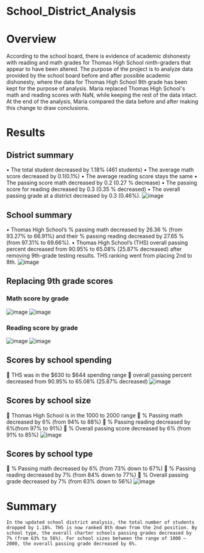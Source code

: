 # School_District_Analysis
# Overview
According to the school board, there is evidence of academic dishonesty with reading and math grades for Thomas High School ninth-graders that appear to have been altered.  The purpose of the project is to analyze data provided by the school board before and after possible academic dishonesty, where the data for Thomas High School 9th grade has been kept for the purpose of analysis. Maria replaced Thomas High School's math and reading scores with NaN, while keeping the rest of the data intact. At the end of the analysis, Maria compared the data before and after making this change to draw conclusions.
# Results
## District summary
•	The total student decreased by 1.18% (461 students)
•	The average math score decreased by 0.1(0.1%)
•	The average reading score stays the same
•	The passing score math decreased by 0.2 (0.27 % decrease)
•	The passing score for reading decreased by 0.3 (0.35 % decreased)
•	The overall passing grade at a district decreased by 0.3 (0.46%).
![image](https://user-images.githubusercontent.com/101475984/170412148-4a564e87-c7f5-4906-8efb-ab1445874294.png)
## School summary 
•	Thomas High School’s % passing math decreased by 26.36 % (from 93.27% to 66.91%) and their % passing reading decreased by 27.65 % (from 97.31% to 69.66%).
•	Thomas High School’s (THS) overall passing percent decreased from 90.95% to 65.08% (25.87% decreased) after removing 9th-grade testing results. THS ranking went from placing 2nd to 8th.
![image](https://user-images.githubusercontent.com/101475984/170412268-219551dd-afd5-4ae0-888d-dcd5ea5d225a.png)
## Replacing 9th grade scores
### Math score by grade 
![image](https://user-images.githubusercontent.com/101475984/170412405-eca929f2-0855-4055-8b47-b639c30edb78.png) ![image](https://user-images.githubusercontent.com/101475984/170412421-ce9fb25a-6a37-45b7-882e-9e6b70878112.png)
### Reading score by grade
![image](https://user-images.githubusercontent.com/101475984/170412530-51c365df-5d80-4f57-bff8-59e6d979e123.png)  ![image](https://user-images.githubusercontent.com/101475984/170412562-7ba3cfb1-4626-42af-a980-768867489799.png)
## Scores by school spending 
	THS was in the $630 to $644 spending range
	overall passing percent decreased from 90.95% to 65.08% (25.87% decreased)
![image](https://user-images.githubusercontent.com/101475984/170412673-c841b9ee-016b-4c13-81c7-7c91f4317b52.png)
## Scores by school size
	Thomas High School is in the 1000 to 2000 range
	% Passing math decreased by 6% (from 94% to 88%)
	% Passing reading decreased by 6%(from 97% to 91%)
	% Overall passing score decreased by 6% (from 91% to 85%)
![image](https://user-images.githubusercontent.com/101475984/170412787-6f165e40-ab96-406a-b888-91afbaff982a.png)
## Scores by school type 
	% Passing math decreased by 6% (from 73% down to 67%)
	% Passing reading decreased by 7% (from 84% down to 77%)
	% Overall passing grade decreased by 7% (from 63% down to 56%)
![image](https://user-images.githubusercontent.com/101475984/170412965-e81bb506-0eb6-4032-b0aa-13d32ec5f403.png)
# Summary 
	In the updated school district analysis, the total number of students dropped by 1.18%. THS is now ranked 8th down from the 2nd position. By school type, the overall charter schools passing grades decreased by 7% (from 63% to 56%). For school sizes between the range of 1000 – 2000, the overall passing grade decreased by 6%. 




